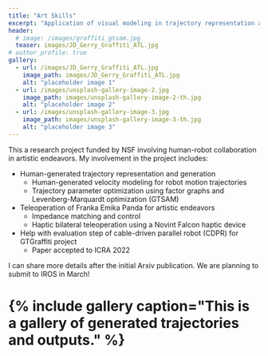 ```yaml
---
title: "Art Skills"
excerpt: "Application of visual modeling in trajectory representation and optimization and manipulator control for robot art."
header:
  # image: /images/graffiti_gtsam.jpg
  teaser: images/JD_Gerry_Graffiti_ATL.jpg
# author_profile: true
gallery:
  - url: /images/JD_Gerry_Graffiti_ATL.jpg
    image_path: images/JD_Gerry_Graffiti_ATL.jpg
    alt: "placeholder image 1"
  - url: /images/unsplash-gallery-image-2.jpg
    image_path: images/unsplash-gallery-image-2-th.jpg
    alt: "placeholder image 2"
  - url: /images/unsplash-gallery-image-3.jpg
    image_path: images/unsplash-gallery-image-3-th.jpg
    alt: "placeholder image 3"
---
```


This a research project funded by NSF involving human-robot collaboration in artistic endeavors. My involvement in the project includes:
- Human-generated trajectory representation and generation
  - Human-generated velocity modeling for robot motion trajectories
  - Trajectory parameter optimization using factor graphs and Levenberg-Marquardt optimization (GTSAM)
- Teleoperation of Franka Emika Panda for artistic endeavors
  - Impedance matching and control
  - Haptic bilateral teleoperation using a Novint Falcon haptic device
- Help with evaluation step of cable-driven parallel robot (CDPR) for GTGraffiti project
  - Paper accepted to ICRA 2022

I can share more details after the initial Arxiv publication.
We are planning to submit to IROS in March!
# {% include gallery caption="This is a gallery of generated trajectories and outputs." %}
